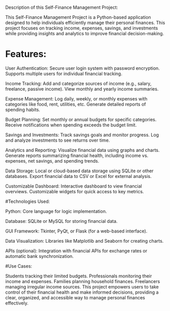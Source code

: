 Description of this Self-Finance Management Project:

This Self-Finance Management Project is a Python-based application designed to help individuals efficiently manage their personal finances. This project focuses on tracking income, expenses, savings, and investments while providing insights and analytics to improve financial decision-making.

# Features:

User Authentication:
Secure user login system with password encryption.
Supports multiple users for individual financial tracking.

Income Tracking:
Add and categorize sources of income (e.g., salary, freelance, passive income).
View monthly and yearly income summaries.

Expense Management:
Log daily, weekly, or monthly expenses with categories like food, rent, utilities, etc.
Generate detailed reports of spending habits.

Budget Planning:
Set monthly or annual budgets for specific categories.
Receive notifications when spending exceeds the budget limit.

Savings and Investments:
Track savings goals and monitor progress.
Log and analyze investments to see returns over time.

Analytics and Reporting:
Visualize financial data using graphs and charts.
Generate reports summarizing financial health, including income vs. expenses, net savings, and spending trends.

Data Storage:
Local or cloud-based data storage using SQLite or other databases.
Export financial data to CSV or Excel for external analysis.

Customizable Dashboard:
Interactive dashboard to view financial overviews.
Customizable widgets for quick access to key metrics.

#Technologies Used:

Python: Core language for logic implementation.

Database: SQLite or MySQL for storing financial data.

GUI Framework: Tkinter, PyQt, or Flask (for a web-based interface).

Data Visualization: Libraries like Matplotlib and Seaborn for creating charts.

APIs (optional): Integration with financial APIs for exchange rates or automatic bank synchronization.

#Use Cases:

Students tracking their limited budgets.
Professionals monitoring their income and expenses.
Families planning household finances.
Freelancers managing irregular income sources.
This project empowers users to take control of their financial health and make informed decisions, providing a clear, organized, and accessible way to manage personal finances effectively.
